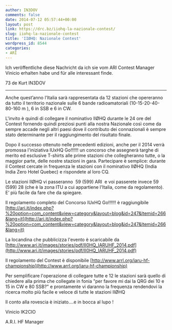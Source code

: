 ```yaml
---
author: IN3DOV
comments: false
date: 2014-07-12 05:57:44+00:00
layout: post
link: https://drc.bz/iiohq-la-nazionale-contest/
slug: iiohq-la-nazionale-contest
title: 'IIØHQ: Nazionale Contest'
wordpress_id: 8544
categories:
- ARI
---
```


Ich veröffentliche diese Nachricht da ich sie vom ARI Contest Manager Vinicio erhalten habe und für alle interessant finde.

73 de Kurt IN3DOV


******************


Anche quest’anno l'Italia sarà rappresentata da 12 stazioni che opereranno da tutto il territorio nazionale sulle 6 bande radioamatoriali (10-15-20-40-80-160 m ), 6 in SSB e 6 in CW.

L'invito è quindi di collegare il nominativo IIØHQ durante le 24 ore del Contest fornendo quindi preziosi punti alla nostra Nazionale così come da sempre accade negli altri paesi dove il contributo dei connazionali è sempre stato determinante per il raggiungimento del risultato finale.

Dopo il successo ottenuto nelle precedenti edizioni, anche per il 2014 verrà promossa l'iniziativa IUxHQ Go!!!!!! un concorso che assegnerà targhe di merito ed esclusive T-shirts alle prime stazioni che collegheranno tutte, o la maggior parte, delle nostre stazioni in gara. Partecipare è semplice: durante il Contest cercate in frequenza le stazioni con il nominativo IIØHQ (India India Zero Hotel Quebec) e rispondete al loro CQ.

Le stazioni IIØHQ vi passeranno  59 (599) ARI  e voi passerete invece 59 (599) 28 (che è la zona ITU a cui appartiene l'Italia, come da regolamento). E’ più facile da fare che da spiegare.

Il regolamento completo del Concorso IUxHQ Go!!!!!! è raggiungibile [http://ari.it/index.php?%20option=com_content&view=category&layout=blog&id=247&Itemid=266&lang=it](http://ari.it/index.php?%20option=com_content&view=category&layout=blog&id=247&Itemid=266&lang=it)

La locandina che pubblicizza l'evento è scaricabile da [http://www.ari.it/images/stories/pdf/II0HQ_IARUHF_2014.pdf](http://www.ari.it/images/stories/pdf/II0HQ_IARUHF_2014.pdf)

Il regolamento del Contest è disponibile [http://www.arrl.org/iaru-hf-championship](http://www.arrl.org/iaru-hf-championship)

Per semplificare l'operazione di collegare tutte e 12 le stazioni sarà quello di chiedere alla prima che collegate in fonia "per favore mi dai la QRG dei 10 e 15 in CW e 80 SSB?" e prontamente vi daranno la frequenza rendendovi la ricerca molto più facile e veloce di tutte le stazioni IIØHQ

Il conto alla rovescia è iniziato....e in bocca al lupo !

Vinicio IK2CIO

A.R.I. HF Manager
